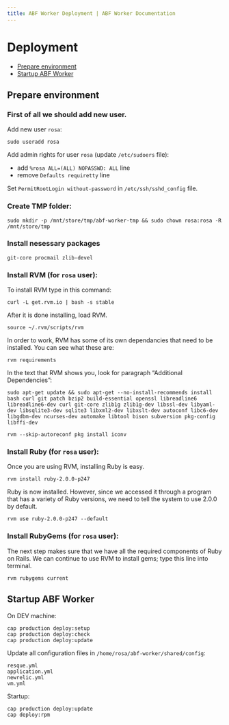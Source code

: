 ```yaml
---
title: ABF Worker Deployment | ABF Worker Documentation
---
```


# Deployment

* [Prepare environment](#prepare-environment)
* [Startup ABF Worker](#startup-abf-worker)

## Prepare environment

### First of all we should add new user.

Add new user `rosa`:

    sudo useradd rosa

Add admin rights for user `rosa` (update `/etc/sudoers` file):

  * add `%rosa ALL=(ALL) NOPASSWD: ALL` line 
  * remove `Defaults requiretty` line

Set `PermitRootLogin without-password` in `/etc/ssh/sshd_config` file.

### Create TMP folder:

    sudo mkdir -p /mnt/store/tmp/abf-worker-tmp && sudo chown rosa:rosa -R /mnt/store/tmp

### Install nesessary packages

    git-core procmail zlib-devel


### Install RVM (for `rosa` user):

To install RVM type in this command:

    curl -L get.rvm.io | bash -s stable

After it is done installing, load RVM.

    source ~/.rvm/scripts/rvm

In order to work, RVM has some of its own dependancies that need to be installed. You can see what these are:

    rvm requirements

In the text that RVM shows you, look for paragraph “Additional Dependencies”:

    sudo apt-get update && sudo apt-get --no-install-recommends install bash curl git patch bzip2 build-essential openssl libreadline6 libreadline6-dev curl git-core zlib1g zlib1g-dev libssl-dev libyaml-dev libsqlite3-dev sqlite3 libxml2-dev libxslt-dev autoconf libc6-dev libgdbm-dev ncurses-dev automake libtool bison subversion pkg-config libffi-dev

    rvm --skip-autoreconf pkg install iconv


### Install Ruby (for `rosa` user):

Once you are using RVM, installing Ruby is easy.

    rvm install ruby-2.0.0-p247

Ruby is now installed. However, since we accessed it through a program that has a variety of Ruby versions, we need to tell the system to use 2.0.0 by default.

    rvm use ruby-2.0.0-p247 --default

### Install RubyGems (for `rosa` user):

The next step makes sure that we have all the required components of Ruby on Rails. We can continue to use RVM to install gems; type this line into terminal.

    rvm rubygems current

## Startup ABF Worker

On DEV machine:

    cap production deploy:setup
    cap production deploy:check
    cap production deploy:update

Update all configuration files in `/home/rosa/abf-worker/shared/config`:

    resque.yml
    application.yml
    newrelic.yml
    vm.yml

Startup:

    cap production deploy:update
    cap deploy:rpm